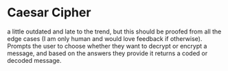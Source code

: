 # Caesar Cipher
a little outdated and late to the trend, but this should be proofed from all the edge cases (I am only human and would love feedback if otherwise).
Prompts the user to choose whether they want to decrypt or encrypt a message, and based on the answers they provide it returns a coded or decoded message.
